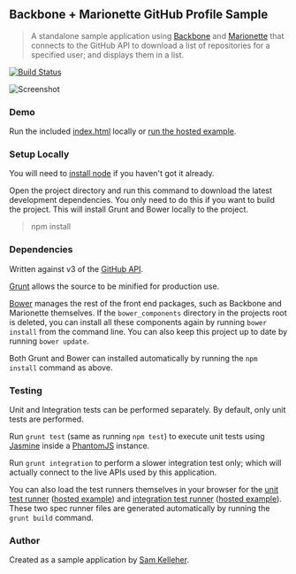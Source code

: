 ## Backbone + Marionette GitHub Profile Sample
>A standalone sample application using [Backbone](http://backbonejs.org/) and [Marionette](http://marionettejs.com/) that connects to the GitHub API to download a list of repositories for a specified user; and displays them in a list.

[![Build Status](https://travis-ci.org/samkelleher/BackboneGithubSampleApplication.svg?branch=gh-pages)](https://travis-ci.org/samkelleher/BackboneGithubSampleApplication)

![Screenshot](/../screenshots/screenshot.PNG?raw=true "Backbone + Marionette GitHub Profile Sample")

### Demo

Run the included [index.html](index.html) locally or [run the hosted example](https://samkelleher.github.io/BackboneGithubSampleApplication/index.html).

### Setup Locally

You will need to [install node](http://nodejs.org/download/) if you haven't got it already.

Open the project directory and run this command to download the latest development dependencies. You only need to do this if you want to build the project. This will install Grunt and Bower locally to the project.

> npm install

### Dependencies

Written against v3 of the [GitHub API](https://developer.github.com/v3/).

[Grunt](http://gruntjs.com/) allows the source to be minified for production use.

[Bower](http://bower.io/) manages the rest of the front end packages, such as Backbone and Marionette themselves. If the `bower_components` directory in the projects root is deleted, you can install all these components again by running `bower install` from the command line. You can also keep this project up to date by running `bower update`.

Both Grunt and Bower can installed automatically by running the `npm install` command as above.

### Testing
Unit and Integration tests can be performed separately. By default, only unit tests are performed.

Run `grunt test` (same as running `npm test`) to execute unit tests using [Jasmine](https://github.com/jasmine/jasmine) inside a [PhantomJS](http://phantomjs.org/) instance.

Run `grunt integration` to perform a slower integration test only; which will actually connect to the live APIs used by this application.

You can also load the test runners themselves in your browser for the [unit test runner](tests/UnitSpecRunner.html) ([hosted example](https://samkelleher.github.io/BackboneGithubSampleApplication/tests/UnitSpecRunner.html)) and [integration test runner](test/IntegrationSpecRunner.html) ([hosted example](https://samkelleher.github.io/BackboneGithubSampleApplication/tests/IntegrationSpecRunner.html)). These two spec runner files are generated automatically by running the `grunt build` command.

### Author

Created as a sample application by [Sam Kelleher](https://samkelleher.com/).
